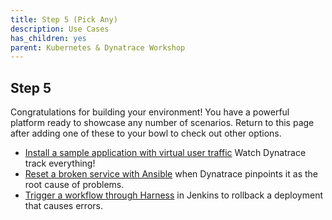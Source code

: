 ```yaml
---
title: Step 5 (Pick Any)
description: Use Cases
has_children: yes
parent: Kubernetes & Dynatrace Workshop
---
```


## Step 5

Congratulations for building your environment!  You have a powerful platform ready to showcase any number of scenarios.  Return to this page after adding one of these to your bowl to check out other options.

- [Install a sample application with virtual user traffic](./sample.md)  Watch Dynatrace track everything!
- [Reset a broken service with Ansible](./ansible.md) when Dynatrace pinpoints it as the root cause of problems.
- [Trigger a workflow through Harness](./harness.md) in Jenkins to rollback a deployment that causes errors.